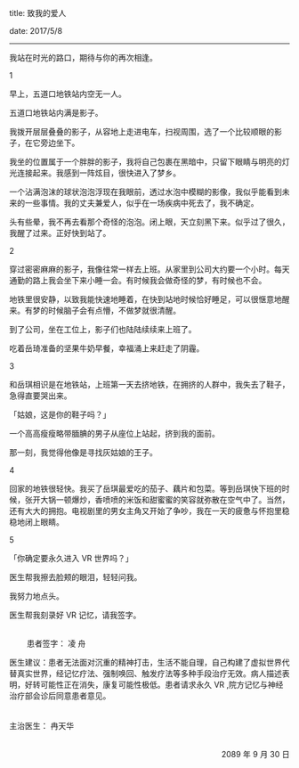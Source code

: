 title: 致我的爱人

date: 2017/5/8

---
   

我站在时光的路口，期待与你的再次相逢。

1

早上，五道口地铁站内空无一人。

五道口地铁站内满是影子。

我拨开层层叠叠的影子，从容地上走进电车，扫视周围，选了一个比较顺眼的影子，在它旁边坐下。

我坐的位置属于一个胖胖的影子，我将自己包裹在黑暗中，只留下眼睛与明亮的灯光连接起来。我感到一阵炫目，很快进入了梦乡。

一个沾满泡沫的球状泡泡浮现在我眼前，透过水泡中模糊的影像，我似乎能看到未来的一些事情。我的丈夫兼爱人，似乎在一场疾病中死去了，我不确定。

头有些晕，我不再去看那个奇怪的泡泡。闭上眼，天立刻黑下来。似乎过了很久，我醒了过来。正好快到站了。

2

穿过密密麻麻的影子，我像往常一样去上班。从家里到公司大约要一个小时。每天通勤的路上我会坐下来小睡一会。有时候我会做奇怪的梦，有时候也不会。

地铁里很安静，以致我能快速地睡着，在快到站地时候恰好睡足，可以很惬意地醒来。有梦的时候脑子会有点懵，不做梦就很清醒。

到了公司，坐在工位上，影子们也陆陆续续来上班了。

吃着岳琦准备的坚果牛奶早餐，幸福涌上来赶走了阴霾。

3

和岳琪相识是在地铁站，上班第一天去挤地铁，在拥挤的人群中，我失去了鞋子，急得直要哭出来。

「姑娘，这是你的鞋子吗？」

一个高高瘦瘦略带腼腆的男子从座位上站起，挤到我的面前。

那一刻，我觉得他像是寻找灰姑娘的王子。

4

回家的地铁很轻快。我买了岳琪最爱吃的茄子、藕片和包菜。等到岳琪快下班的时候，张开大锅一顿爆炒，香喷喷的米饭和甜蜜蜜的笑容就弥散在空气中了。当然，还有大大的拥抱。电视剧里的男女主角又开始了争吵，我在一天的疲惫与怀抱里稳稳地闭上眼睛。

5

「你确定要永久进入 VR 世界吗？」

医生帮我擦去脸颊的眼泪，轻轻问我。

我努力地点头。

医生帮我刻录好 VR 记忆，请我签字。

                                                                                                                                         <a>患者签字： 凌 舟</a>
​                                                                                                                                         

医生建议：患者无法面对沉重的精神打击，生活不能自理，自己构建了虚拟世界代替真实世界，经记忆疗法、强制唤回、触发疗法等多种手段治疗无效。病人描述表明，好转可能性正在消失，康复可能性极低。患者请求永久 VR ,院方记忆与神经治疗部会诊后同意患者意见。

　　　　　　　　　　　　　　　　　　　　　　　　　　　　　　　　　　　　　<a>主治医生： 冉天华</a>                                                                                　　　　　　　　　　　　　　　　　　　
  <p align="right">2089 年 9 月 30 日 </p>                                    											        
